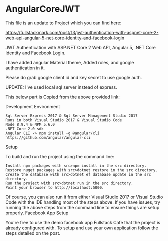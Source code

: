 # AngularCoreJWT

This file is an update to Project which you can find here:

https://fullstackmark.com/post/13/jwt-authentication-with-aspnet-core-2-web-api-angular-5-net-core-identity-and-facebook-login

JWT Authentication with ASP.NET Core 2 Web API, Angular 5, .NET Core Identity and Facebook Login.

I have added angular Material theme, Added roles, and google authentication in it. 

Please do grab google client id and key secret to use google auth.

UPDATE: I've used local sql server instead of express.

This below part is Copied from the above provided link:

Development Environment

    Sql Server Express 2017 & Sql Server Management Studio 2017
    Runs in both Visual Studio 2017 & Visual Studio Code
    Node 8.9.4 & NPM 5.6.0
    .NET Core 2.0 sdk
    Angular CLI -> npm install -g @angular/cli https://github.com/angular/angular-cli

Setup

To build and run the project using the command line:

    Install npm packages with src>npm install in the src directory.
    Restore nuget packages with src>dotnet restore in the src directory.
    Create the database with src>dotnet ef database update in the src directory.
    Run the project with src>dotnet run in the src directory.
    Point your browser to http://localhost:5000.

Of course, you can also run it from either Visual Studio 2017 or Visual Studio Code with the IDE handling most of the steps above. If you have issues, try running the above steps from the command line to ensure things are setup properly.
Facebook App Setup

You're free to use the demo facebook app Fullstack Cafe that the project is already configured with. To setup and use your own application follow the steps detailed on the post.

